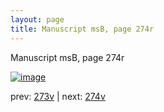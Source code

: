 ```yaml
---
layout: page
title: Manuscript msB, page 274r
---
```


Manuscript msB, page 274r

[![image](http://www.homermultitext.org/iipsrv?OBJ=IIP,1.0&FIF=/project/homer/pyramidal/deepzoom/hmt/vbbifolio/pending/vb_273v_274r.tif&WID=100&CVT=JPEG)](http://www.homermultitext.org/ict2/?urn=urn:cite2:hmt:vbbifolio.pending:vb_273v_274r)

prev:  [273v](../273v) | next:  [274v](../274v)

